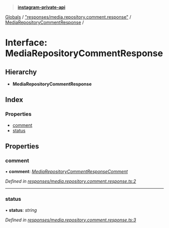 > **[instagram-private-api](../README.md)**

[Globals](../README.md) / ["responses/media.repository.comment.response"](../modules/_responses_media_repository_comment_response_.md) / [MediaRepositoryCommentResponse](_responses_media_repository_comment_response_.mediarepositorycommentresponse.md) /

# Interface: MediaRepositoryCommentResponse

## Hierarchy

* **MediaRepositoryCommentResponse**

## Index

### Properties

* [comment](_responses_media_repository_comment_response_.mediarepositorycommentresponse.md#comment)
* [status](_responses_media_repository_comment_response_.mediarepositorycommentresponse.md#status)

## Properties

###  comment

• **comment**: *[MediaRepositoryCommentResponseComment](_responses_media_repository_comment_response_.mediarepositorycommentresponsecomment.md)*

*Defined in [responses/media.repository.comment.response.ts:2](https://github.com/dilame/instagram-private-api/blob/e9c516c/src/responses/media.repository.comment.response.ts#L2)*

___

###  status

• **status**: *string*

*Defined in [responses/media.repository.comment.response.ts:3](https://github.com/dilame/instagram-private-api/blob/e9c516c/src/responses/media.repository.comment.response.ts#L3)*